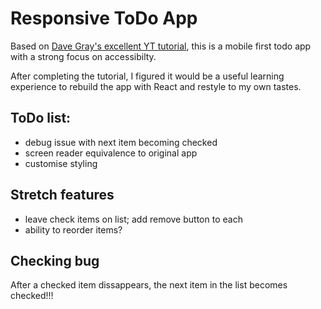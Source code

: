 # Responsive ToDo App

Based on [Dave Gray's excellent YT tutorial](https://youtu.be/y51Cv4wnsPw), this is a mobile first todo app with a strong focus on accessibilty.

After completing the tutorial, I figured it would be a useful learning experience to rebuild the app with React and restyle to my own tastes.

## ToDo list:

- debug issue with next item becoming checked
- screen reader equivalence to original app
- customise styling

## Stretch features

- leave check items on list; add remove button to each
- ability to reorder items?

## Checking bug

After a checked item dissappears, the next item in the list becomes checked!!!
